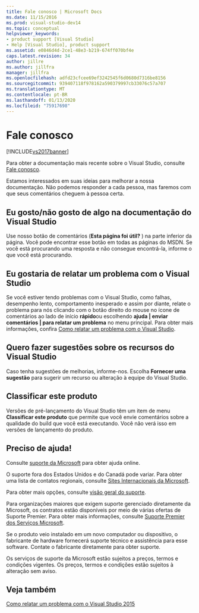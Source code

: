 ```yaml
---
title: Fale conosco | Microsoft Docs
ms.date: 11/15/2016
ms.prod: visual-studio-dev14
ms.topic: conceptual
helpviewer_keywords:
- product support [Visual Studio]
- Help [Visual Studio], product support
ms.assetid: e0846d4d-2ce1-48e3-b219-674ff070bf4e
caps.latest.revision: 34
author: jillre
ms.author: jillfra
manager: jillfra
ms.openlocfilehash: adfd23cfcee69ef3242545f6d0680d7316be8156
ms.sourcegitcommit: 939407118f978162a590379997cb33076c57a707
ms.translationtype: MT
ms.contentlocale: pt-BR
ms.lasthandoff: 01/13/2020
ms.locfileid: "75917698"
---
```

# <a name="talk-to-us"></a>Fale conosco
[!INCLUDE[vs2017banner](../includes/vs2017banner.md)]

Para obter a documentação mais recente sobre o Visual Studio, consulte [Fale conosco](/visualstudio/ide/feedback-options).

Estamos interessados em suas ideias para melhorar a nossa documentação. Não podemos responder a cada pessoa, mas faremos com que seus comentários cheguem à pessoa certa.

## <a name="i-likedislike-something-in-the-visual-studio-documentation"></a>Eu gosto/não gosto de algo na documentação do Visual Studio
 Use nosso botão de comentários (**Esta página foi útil?** ) na parte inferior da página. Você pode encontrar esse botão em todas as páginas do MSDN. Se você está procurando uma resposta e não consegue encontrá-la, informe o que você está procurando.

## <a name="i-would-like-to-report-a-problem-with-visual-studio"></a>Eu gostaria de relatar um problema com o Visual Studio
 Se você estiver tendo problemas com o Visual Studio, como falhas, desempenho lento, comportamento inesperado e assim por diante, relate o problema para nós clicando com o botão direito do mouse no ícone de comentários ao lado de início **rápido**ou escolhendo **ajuda &#124; enviar comentários &#124; para relatar um problema** no menu principal. Para obter mais informações, confira [Como relatar um problema com o Visual Studio](../ide/how-to-report-a-problem-with-visual-studio-2015.md).

## <a name="i-want-to-make-a-suggestion-about-visual-studio-features"></a>Quero fazer sugestões sobre os recursos do Visual Studio
 Caso tenha sugestões de melhorias, informe-nos. Escolha **Fornecer uma sugestão** para sugerir um recurso ou alteração à equipe do Visual Studio.

## <a name="rate-this-product"></a>Classificar este produto
 Versões de pré-lançamento do Visual Studio têm um item de menu **Classificar este produto** que permite que você envie comentários sobre a qualidade do build que você está executando. Você não verá isso em versões de lançamento do produto.

## <a name="i-need-help"></a>Preciso de ajuda!
 Consulte [suporte da Microsoft](https://support.microsoft.com/) para obter ajuda online.

 O suporte fora dos Estados Unidos e do Canadá pode variar. Para obter uma lista de contatos regionais, consulte [Sites Internacionais da Microsoft](https://www.microsoft.com/worldwide/).

 Para obter mais opções, consulte [visão geral do suporte](https://visualstudio.microsoft.com/support/).

 Para organizações maiores que exigem suporte gerenciado diretamente da Microsoft, os contratos estão disponíveis por meio de várias ofertas de Suporte Premier. Para obter mais informações, consulte [Suporte Premier dos Serviços Microsoft](https://www.microsoft.com/industry/services/support).

 Se o produto veio instalado em um novo computador ou dispositivo, o fabricante de hardware fornecerá suporte técnico e assistência para esse software. Contate o fabricante diretamente para obter suporte.

 Os serviços de suporte da Microsoft estão sujeitos a preços, termos e condições vigentes. Os preços, termos e condições estão sujeitos à alteração sem aviso.

## <a name="see-also"></a>Veja também
 [Como relatar um problema com o Visual Studio 2015](../ide/how-to-report-a-problem-with-visual-studio-2015.md)
